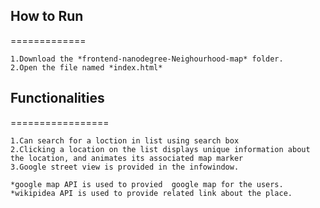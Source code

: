 
## How to Run
=============

    1.Download the *frontend-nanodegree-Neighourhood-map* folder.
    2.Open the file named *index.html*

## Functionalities
=================

    1.Can search for a loction in list using search box
    2.Clicking a location on the list displays unique information about the location, and animates its associated map marker
    3.Google street view is provided in the infowindow.

    *google map API is used to provied  google map for the users.
    *wikipidea API is used to provide related link about the place.


